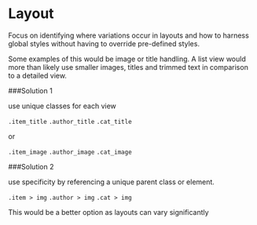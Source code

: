 # Layout

Focus on identifying where variations occur in layouts and how to harness global styles without having to override pre-defined styles.

Some examples of this would be image or title handling. A list view would more than likely use smaller images, titles and trimmed text in comparison to a detailed view.

###Solution 1

use unique classes for each view

`.item_title` `.author_title` `.cat_title`

or

`.item_image` `.author_image` `.cat_image`

###Solution 2

use specificity by referencing a unique parent class or element.

`.item > img` `.author > img` `.cat > img`

This would be a better option as layouts can vary significantly
